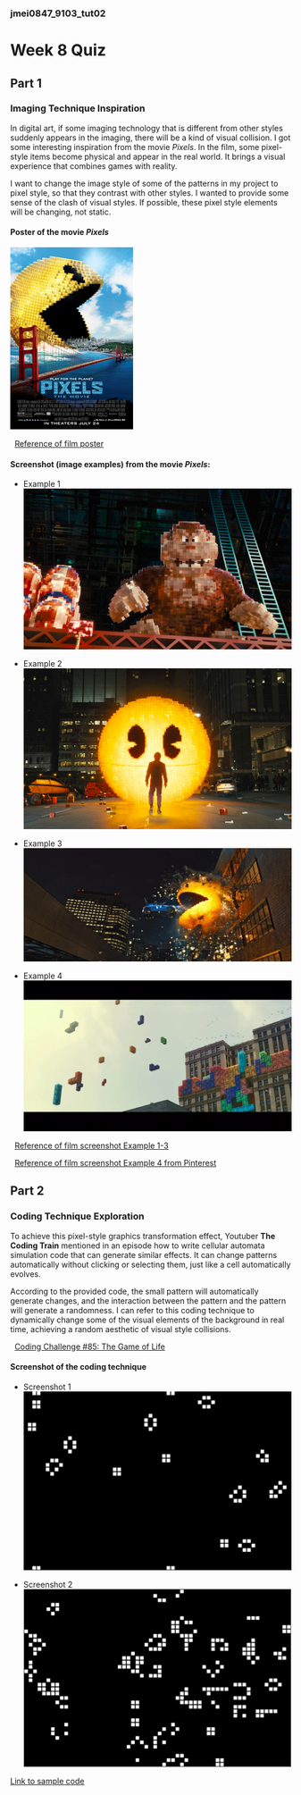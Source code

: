 ### jmei0847_9103_tut02
# **Week 8 Quiz**

## Part 1
### Imaging Technique Inspiration

In digital art, if some imaging technology that is different from other styles suddenly appears in the imaging, there will be a kind of visual collision.
I got some interesting inspiration from the movie *Pixels*. In the film, some pixel-style items become physical and appear in the real world. It brings a visual experience that combines games with reality.

I want to change the image style of some of the patterns in my project to pixel style, so that they contrast with other styles. I wanted to provide some sense of the clash of visual styles. If possible, these pixel style elements will be changing, not static.


#### **Poster of the movie *Pixels***

![poster](readmeImages/PixelsOfficialPoster.jpg)

  [Reference of film poster](https://en.wikipedia.org/wiki/Pixels_(2015_film))

#### __Screenshot (image examples) from the movie *Pixels*:__
- Example 1
![screenshot](readmeImages/pixels-4.jpg)

- Example 2
![screenshot](readmeImages/pixels-3.jpg)

- Example 3
![screenshot](readmeImages/pixels_columbia_pictures.webp)

- Example 4
![screenshot](readmeImages/example%204.webp)

  [Reference of film screenshot Example 1-3](https://digitaldomain.com/work/%E5%83%8F%E7%B4%A0%E5%A4%A7%E6%88%98/?lang=zh-hans)

  [Reference of film screenshot Example 4 from Pinterest](https://au.pinterest.com/pin/432275264238297904/)



## Part 2
### Coding Technique Exploration
To achieve this pixel-style graphics transformation effect, Youtuber __The Coding Train__ mentioned in an episode how to write cellular automata simulation code that can generate similar effects. It can change patterns automatically without clicking or selecting them, just like a cell automatically evolves. 

According to the provided code, the small pattern will automatically generate changes, and the interaction between the pattern and the pattern will generate a randomness. I can refer to this coding technique to dynamically change some of the visual elements of the background in real time, achieving a random aesthetic of visual style collisions.

  [Coding Challenge #85: The Game of Life](https://www.youtube.com/watch?v=FWSR_7kZuYg&ab_channel=TheCodingTrain)

#### __Screenshot of the coding technique__
- Screenshot 1
![screenshot](readmeImages/screenshot%201.png)

- Screenshot 2
![screenshot](readmeImages/screenshot%202.png)


 [Link to sample code](https://editor.p5js.org/codingtrain/sketches/UtSMCB1zv)
